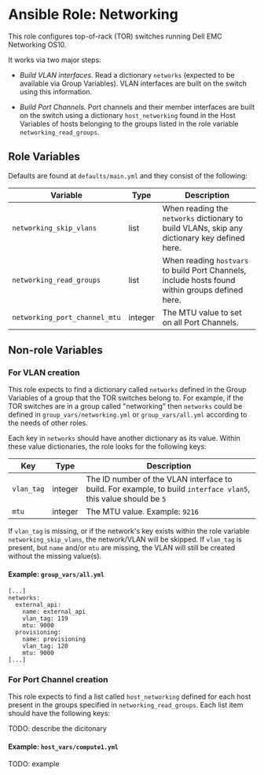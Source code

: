 # Ansible Role: Networking

This role configures top-of-rack (TOR) switches running Dell EMC Networking OS10.

It works via two major steps:

* *Build VLAN interfaces.* Read a dictionary `networks` (expected to be available via Group Variables). VLAN interfaces are built on the switch using this information. 

* *Build Port Channels.* Port channels and their member interfaces are built on the switch using a dictionary `host_networking` found in the Host Variables of hosts belonging to the groups listed in the role variable `networking_read_groups`.

## Role Variables

Defaults are found at `defaults/main.yml` and they consist of the following:

| Variable | Type | Description |
| -------- | ---- | ----------- |
| `networking_skip_vlans`       | list | When reading the `networks` dictionary to build VLANs, skip any dictionary key defined here.
| `networking_read_groups`      | list | When reading `hostvars` to build Port Channels, include hosts found within groups defined here.
| `networking_port_channel_mtu` | integer | The MTU value to set on all Port Channels.

## Non-role Variables

### For VLAN creation

This role expects to find a dictionary called `networks` defined in the Group Variables of a group that the TOR switches belong to. For example, if the TOR switches are in a group called "networking" then `networks` could be defined in `group_vars/networking.yml` or `group_vars/all.yml` according to the needs of other roles.

Each key in `networks` should have another dictionary as its value. Within these value dictionaries, the role looks for the following keys:

| Key | Type | Description |
| --- | ---- | ----------- |
| `vlan_tag` | integer | The ID number of the VLAN interface to build. For example, to build `interface vlan5`, this value should be `5`
| `mtu`      | integer | The MTU value. Example: `9216`

If `vlan_tag` is missing, or if the network's key exists within the role variable `networking_skip_vlans`, the network/VLAN will be skipped. If `vlan_tag` is present, but `name` and/or `mtu` are missing, the VLAN will still be created without the missing value(s).

#### Example: `group_vars/all.yml`
```
[...]
networks:
  external_api:
    name: external_api
    vlan_tag: 119
    mtu: 9000
  provisioning:
    name: provisioning
    vlan_tag: 120
    mtu: 9000
[...]
```

### For Port Channel creation

This role expects to find a list called `host_networking` defined for each host present in the groups specified in `networking_read_groups`. Each list item should have the following keys:

TODO: describe the dicitonary

#### Example: `host_vars/compute1.yml`

TODO: example
